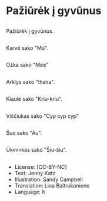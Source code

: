 # Pažiūrėk į gyvūnus

##
Pažiūrėk į gyvūnus.

##
Karvė sako "Mū".

##
Ožka sako "Mee"

##
Arklys sako "Ihaha".

##
Kiaulė sako "Kriu-kriu".

##
Viščiukas sako "Cyp cyp cyp"

##
Šuo sako "Au".

##
Ūkininkas sako "Šiu-šiu".

##
* License: [CC-BY-NC]
* Text: Jenny Katz
* Illustration: Sandy Campbell
* Translation: Lina Baltrukoniene
* Language: lt
